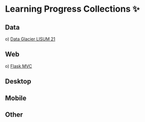 # Learning Progress Collections ✨

## Data
o) [Data Glacier LISUM 21](https://github.com/Pra5etya/lisum_21)

## Web
o) [Flask MVC](https://github.com/Pra5etya/flask_mvc.git)

## Desktop

## Mobile

## Other
